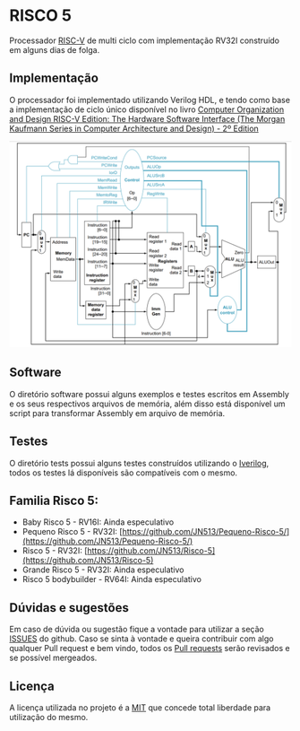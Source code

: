 # RISCO 5

Processador [RISC-V](https://riscv.org/) de multi ciclo com implementação RV32I construído em alguns dias de folga.

## Implementação

O processador foi implementado utilizando Verilog HDL, e tendo como base a implementação de ciclo único disponível no livro [Computer Organization and Design RISC-V Edition: The Hardware Software Interface (The Morgan Kaufmann Series in Computer Architecture and Design) - 2º Edition](https://www.amazon.com/Computer-Organization-Design-RISC-V-Architecture/dp/0128203315)

![Esquemático do processador](docs/imgs/esquematico.png)

## Software

O diretório software possui alguns exemplos e testes escritos em Assembly e os seus respectivos arquivos de memória, além disso está disponível um script para transformar Assembly em arquivo de memória.

## Testes

O diretório tests possui alguns testes construídos utilizando o [Iverilog](https://steveicarus.github.io/iverilog/), todos os testes lá disponíveis são compatíveis com o mesmo.

## Familia Risco 5:

- Baby Risco 5 - RV16I: Ainda especulativo
- Pequeno Risco 5 - RV32I: [https://github.com/JN513/Pequeno-Risco-5/](https://github.com/JN513/Pequeno-Risco-5/)
- Risco 5 - RV32I: [https://github.com/JN513/Risco-5](https://github.com/JN513/Risco-5)
- Grande Risco 5 - RV32I: Ainda especulativo
- Risco 5 bodybuilder - RV64I: Ainda especulativo

## Dúvidas e sugestões

Em caso de dúvida ou sugestão fique a vontade para utilizar a seção [ISSUES](https://github.com/JN513/Risco-5/issues) do github. Caso se sinta à vontade e queira contribuir com algo qualquer Pull request e bem vindo, todos os [Pull requests](https://github.com/JN513/Risco-5/pulls) serão revisados e se possível mergeados.

## Licença

A licença utilizada no projeto é a [MIT](https://opensource.org/license/mit/) que concede total liberdade para utilização do mesmo.
